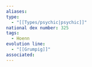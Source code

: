 ```yaml
---
aliases: 
type:
  - "[[Types/psychic|psychic]]"
national dex number: 325
tags:
  - Hoenn
evolution line:
  - "[[Grumpig]]"
associated:
---
```

